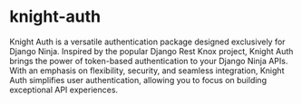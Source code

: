 # knight-auth
Knight Auth is a versatile authentication package designed exclusively for Django Ninja. Inspired by the popular Django Rest Knox project, Knight Auth brings the power of token-based authentication to your Django Ninja APIs. With an emphasis on flexibility, security, and seamless integration, Knight Auth simplifies user authentication, allowing you to focus on building exceptional API experiences.
